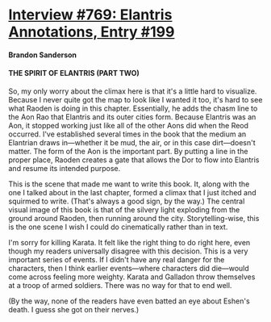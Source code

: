 # [Interview #769: Elantris Annotations, Entry #199](https://www.theoryland.com/intvmain.php?i=769#199)

#### Brandon Sanderson

#### THE SPIRIT OF ELANTRIS (PART TWO)

So, my only worry about the climax here is that it's a little hard to visualize. Because I never quite got the map to look like I wanted it too, it's hard to see what Raoden is doing in this chapter. Essentially, he adds the chasm line to the Aon Rao that Elantris and its outer cities form. Because Elantris was an Aon, it stopped working just like all of the other Aons did when the Reod occurred. I've established several times in the book that the medium an Elantrian draws in—whether it be mud, the air, or in this case dirt—doesn't matter. The form of the Aon is the important part. By putting a line in the proper place, Raoden creates a gate that allows the Dor to flow into Elantris and resume its intended purpose.

This is the scene that made me want to write this book. It, along with the one I talked about in the last chapter, formed a climax that I just itched and squirmed to write. (That's always a good sign, by the way.) The central visual image of this book is that of the silvery light exploding from the ground around Raoden, then running around the city. Storytelling-wise, this is the one scene I wish I could do cinematically rather than in text.

I'm sorry for killing Karata. It felt like the right thing to do right here, even though my readers universally disagree with this decision. This is a very important series of events. If I didn't have any real danger for the characters, then I think earlier events—where characters did die—would come across feeling more weighty. Karata and Galladon throw themselves at a troop of armed soldiers. There was no way for that to end well.

(By the way, none of the readers have even batted an eye about Eshen's death. I guess she got on their nerves.)


